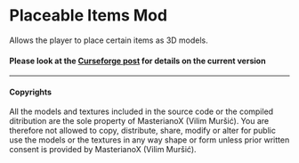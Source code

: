 # Placeable Items Mod
Allows the player to place certain items as 3D models.

#### Please look at the [Curseforge post](https://minecraft.curseforge.com/projects/placeable-items) for details on the current version

____

#### Copyrights

All the models and textures included in the source code or the compiled ditribution are the sole property of MasterianoX (Vilim Muršić). You are therefore not allowed to copy, distribute, share, modify or alter for public use the models or the textures in any way shape or form unless prior written consent is provided by MasterianoX (Vilim Muršić).
